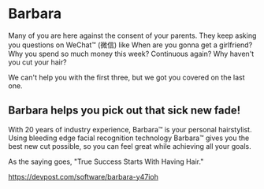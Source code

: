 ﻿# Barbara

Many of you are here against the consent of your parents.
They keep asking you questions on WeChat™ (微信) like
When are you gonna get a girlfriend?
Why you spend so much money this week?
Continuous again?
Why haven't you cut your hair?

We can't help you with the first three, but we got you covered on the last one.

## Barbara helps you pick out that sick new fade!

With 20 years of industry experience, Barbara™ is your personal hairstylist.
Using bleeding edge facial recognition technology Barbara™ gives you the best
new cut possible, so you can feel great while achieving all your goals.

As the saying goes, "True Success Starts With Having Hair."

https://devpost.com/software/barbara-y47ioh
